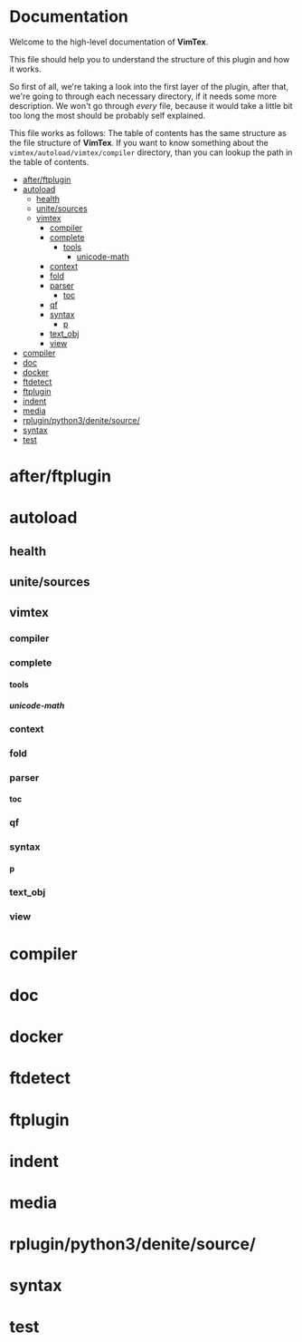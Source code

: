 # Documentation
Welcome to the high-level documentation of **VimTex**.

This file should help you to understand the structure of this plugin and how
it works.

So first of all, we're taking a look into the first layer of the plugin, after
that, we're going to through each necessary directory, if it needs some more
description. We won't go through *every* file, because it would take a little
bit too long the most should be probably self explained.

This file works as follows:
The table of contents has the same structure as the file structure of
**VimTex**. If you want to know something about the 
`vimtex/autoload/vimtex/compiler` directory, than you can lookup the path in the
table of contents.

<!-- START doctoc generated TOC please keep comment here to allow auto update -->
<!-- DON'T EDIT THIS SECTION, INSTEAD RE-RUN doctoc TO UPDATE -->


- [after/ftplugin](#afterftplugin)
- [autoload](#autoload)
  - [health](#health)
  - [unite/sources](#unitesources)
  - [vimtex](#vimtex)
    - [compiler](#compiler)
    - [complete](#complete)
      - [tools](#tools)
        - [unicode-math](#unicode-math)
    - [context](#context)
    - [fold](#fold)
    - [parser](#parser)
      - [toc](#toc)
    - [qf](#qf)
    - [syntax](#syntax)
      - [p](#p)
    - [text_obj](#text_obj)
    - [view](#view)
- [compiler](#compiler-1)
- [doc](#doc)
- [docker](#docker)
- [ftdetect](#ftdetect)
- [ftplugin](#ftplugin)
- [indent](#indent)
- [media](#media)
- [rplugin/python3/denite/source/](#rpluginpython3denitesource)
- [syntax](#syntax-1)
- [test](#test)

<!-- END doctoc generated TOC please keep comment here to allow auto update -->

# after/ftplugin

# autoload
## health
## unite/sources

## vimtex
### compiler
### complete
#### tools
##### unicode-math
### context
### fold
### parser
#### toc
### qf
### syntax
#### p
### text_obj
### view

# compiler

# doc

# docker

# ftdetect

# ftplugin

# indent

# media

# rplugin/python3/denite/source/

# syntax

# test
